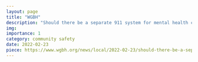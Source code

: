 ```yaml
---
layout: page
title: "WGBH"
description: "Should there be a separate 911 system for mental health crises?"
img: 
importance: 1
category: community safety
date: 2022-02-23
piece: https://www.wgbh.org/news/local/2022-02-23/should-there-be-a-separate-911-system-for-mental-health-crises
---
```

